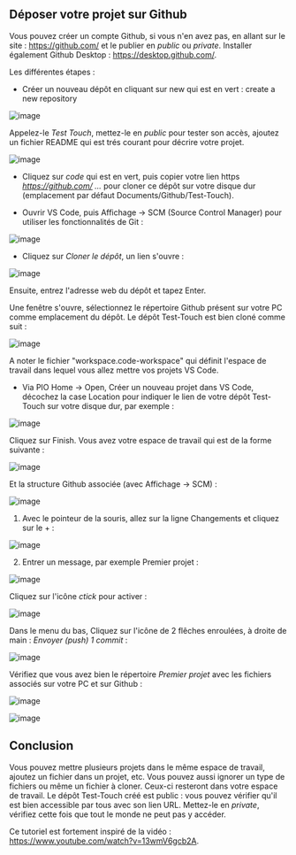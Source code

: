 ## Déposer votre projet sur Github

Vous pouvez créer un compte Github, si vous n'en avez pas, en allant sur le site : https://github.com/ et le publier en *public* ou *private*. Installer également Github Desktop : https://desktop.github.com/.

Les différentes étapes :
* Créer un nouveau dépôt en cliquant sur new qui est en vert : create a new repository

![image](https://user-images.githubusercontent.com/44494044/130114629-a24f5578-4f8e-4604-8485-11acc1b23c6d.png)

Appelez-le *Test Touch*, mettez-le en *public* pour tester son accès, ajoutez un fichier README qui est trés courant pour décrire votre projet.

![image](https://user-images.githubusercontent.com/44494044/130115247-344ec227-108a-439b-ab85-7716b82f25a3.png)

* Cliquez sur *code* qui est en vert, puis copier votre lien https *https://github.com/ ...* pour cloner ce dépôt sur votre disque dur (emplacement par défaut Documents/Github/Test-Touch).

* Ouvrir VS Code, puis Affichage -> SCM (Source Control Manager) pour utiliser les fonctionnalités de Git :

![image](https://user-images.githubusercontent.com/44494044/130137961-f04f6185-0572-4a6b-9067-cbb547b4ed1d.png)

* Cliquez sur *Cloner le dépôt*, un lien s'ouvre :

![image](https://user-images.githubusercontent.com/44494044/130139580-e7444edb-a9bb-40da-9d22-269029cf4609.png)

Ensuite, entrez l'adresse web du dépôt et tapez Enter. 

Une fenêtre s'ouvre, sélectionnez le répertoire Github présent sur votre PC comme emplacement du dépôt. Le dépôt Test-Touch est bien cloné comme suit :

![image](https://user-images.githubusercontent.com/44494044/130139143-1b2ed052-c7cc-40e5-88c5-56ae965ca94a.png)

A noter le fichier "workspace.code-workspace" qui définit l'espace de travail dans lequel vous allez mettre vos projets VS Code.

* Via PIO Home -> Open, Créer un nouveau projet dans VS Code, décochez la case Location pour indiquer le lien de votre dépôt Test-Touch sur votre disque dur, par exemple :

![image](https://user-images.githubusercontent.com/44494044/130140700-e047f6aa-4d23-444d-a0a0-81db0f0383be.png)

Cliquez sur Finish. Vous avez votre espace de travail qui est de la forme suivante :

![image](https://user-images.githubusercontent.com/44494044/130141486-fc3859e6-369f-4be1-af09-5da99732078c.png)

Et la structure Github associée (avec Affichage -> SCM) :

![image](https://user-images.githubusercontent.com/44494044/130141627-fbff9dba-abfb-47fa-a5a8-d9aa16a64d86.png)

1. Avec le pointeur de la souris, allez sur la ligne Changements et cliquez sur le + :

![image](https://user-images.githubusercontent.com/44494044/130142309-90bb363c-0d59-4170-861e-0d77d19ed491.png)

2. Entrer un message, par exemple Premier projet :

![image](https://user-images.githubusercontent.com/44494044/130142098-485be522-a5f2-4e94-89ae-0cd89dc83bfa.png)

Cliquez sur l'icône *ctick* pour activer :

![image](https://user-images.githubusercontent.com/44494044/130142410-88496d57-fbbb-4b80-a175-51f857e3a618.png)

Dans le menu du bas, Cliquez sur l'icône de 2 flêches enroulées, à droite de main :  *Envoyer (push) 1 commit* :

![image](https://user-images.githubusercontent.com/44494044/130143105-c73b3410-076d-41ed-aacc-d13e1d321c26.png)

Vérifiez que vous avez bien le répertoire *Premier projet* avec les fichiers associés sur votre PC et sur Github :

![image](https://user-images.githubusercontent.com/44494044/130145310-d325e18b-fa81-4efc-9880-3dab78f20c58.png)

![image](https://user-images.githubusercontent.com/44494044/130145529-8873dc2a-7fa4-41eb-8e31-2235e01fd45e.png)

## Conclusion

Vous pouvez mettre plusieurs projets dans le même espace de travail, ajoutez un fichier dans un projet, etc.
Vous pouvez aussi ignorer un type de fichiers ou même un fichier à cloner. Ceux-ci resteront dans votre espace de travail. 
Le dépôt Test-Touch créé est public : vous pouvez vérifier qu'il est bien accessible par tous avec son lien URL. Mettez-le en *private*, vérifiez cette fois que tout le monde ne peut pas y accéder.

Ce tutoriel est fortement inspiré de la vidéo : https://www.youtube.com/watch?v=13wmV6gcb2A.

